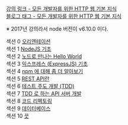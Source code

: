 [강의 링크 - 모든 개발자를 위한 HTTP 웹 기본 지식](https://www.inflearn.com/course/%ED%85%8C%EC%8A%A4%ED%8A%B8%EC%A3%BC%EB%8F%84%EA%B0%9C%EB%B0%9C-tdd-nodejs-api#curriculum)  
[블로그 태그 - 모든 개발자를 위한 HTTP 웹 기본 지식](https://prunier.tistory.com/category/%EC%B1%85%2C%20%EA%B0%95%EC%9D%98/%EB%AA%A8%EB%93%A0%20%EA%B0%9C%EB%B0%9C%EC%9E%90%EB%A5%BC%20%EC%9C%84%ED%95%9C%20HTTP%20%EC%9B%B9%20%EA%B8%B0%EB%B3%B8%20%EC%A7%80%EC%8B%9D)

※ 2017년 강의라서 node 버전이 v6.10.0 이다.

섹션  0 [오리엔테이션](https://prunier.tistory.com/97)  
섹션  1 [NodeJS 기초](https://prunier.tistory.com/98)  
섹션  2 [노드로 만나는 Hello World](https://prunier.tistory.com/99)  
섹션  3 [익스프레스 (ExpressJS) 기초](https://prunier.tistory.com/100)  
섹션  4 [npm 에 대해 좀 더 알아보기](https://prunier.tistory.com/101)  
섹션  5 [REST API란]()  
섹션  6 [테스트 주도 개발 (TDD)]()  
섹션  7 [TDD 로 하는 API 서버 개발]()  
섹션  8 [코드 리펙토링]()  
섹션  9 [데이터베이스]()  
섹션 10 [끗]()  

